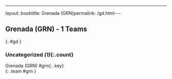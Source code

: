 ---
layout: booktitle: Grenada (GRN)permalink: /gd.html---

## Grenada (GRN) - 1 Teams
{: #gd }









### Uncategorized _(1)_{:.count}

Grenada  (GRN)  _#grn_{: .key} <br>
{: .team #grn }


 
